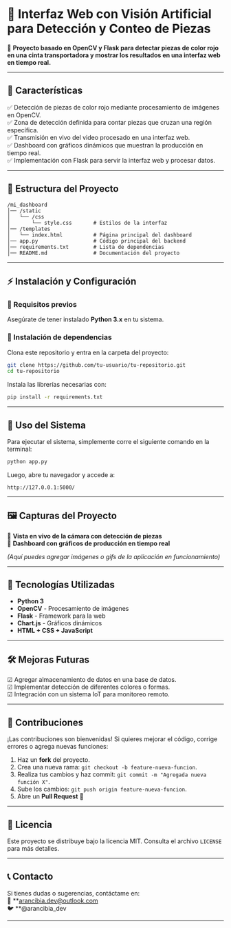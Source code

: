 # **🔴 Interfaz Web con Visión Artificial para Detección y Conteo de Piezas**  

🚀 **Proyecto basado en OpenCV y Flask para detectar piezas de color rojo en una cinta transportadora y mostrar los resultados en una interfaz web en tiempo real.**  

---

## **📌 Características**
✅ Detección de piezas de color rojo mediante procesamiento de imágenes en OpenCV.  
✅ Zona de detección definida para contar piezas que cruzan una región específica.  
✅ Transmisión en vivo del video procesado en una interfaz web.  
✅ Dashboard con gráficos dinámicos que muestran la producción en tiempo real.  
✅ Implementación con Flask para servir la interfaz web y procesar datos.  

---

## **📁 Estructura del Proyecto**
```
/mi_dashboard
│── /static
│   └── /css
│       └── style.css       # Estilos de la interfaz
│── /templates
│   └── index.html          # Página principal del dashboard
│── app.py                  # Código principal del backend
│── requirements.txt        # Lista de dependencias
│── README.md               # Documentación del proyecto
```

---

## **⚡ Instalación y Configuración**
### **🔹 Requisitos previos**
Asegúrate de tener instalado **Python 3.x** en tu sistema.  

### **🔹 Instalación de dependencias**
Clona este repositorio y entra en la carpeta del proyecto:
```sh
git clone https://github.com/tu-usuario/tu-repositorio.git
cd tu-repositorio
```
Instala las librerías necesarias con:
```sh
pip install -r requirements.txt
```

---

## **🎥 Uso del Sistema**
Para ejecutar el sistema, simplemente corre el siguiente comando en la terminal:
```sh
python app.py
```
Luego, abre tu navegador y accede a:
```
http://127.0.0.1:5000/
```

---

## **🖼️ Capturas del Proyecto**
📌 **Vista en vivo de la cámara con detección de piezas**  
📌 **Dashboard con gráficos de producción en tiempo real**  

*(Aquí puedes agregar imágenes o gifs de la aplicación en funcionamiento)*  

---

## **🔧 Tecnologías Utilizadas**
- **Python 3**  
- **OpenCV** - Procesamiento de imágenes  
- **Flask** - Framework para la web  
- **Chart.js** - Gráficos dinámicos  
- **HTML + CSS + JavaScript**  

---

## **🛠️ Mejoras Futuras**
☑ Agregar almacenamiento de datos en una base de datos.  
☑ Implementar detección de diferentes colores o formas.  
☑ Integración con un sistema IoT para monitoreo remoto.  

---

## **🤝 Contribuciones**
¡Las contribuciones son bienvenidas! Si quieres mejorar el código, corrige errores o agrega nuevas funciones:  
1. Haz un **fork** del proyecto.  
2. Crea una nueva rama: `git checkout -b feature-nueva-funcion`.  
3. Realiza tus cambios y haz commit: `git commit -m "Agregada nueva función X"`.  
4. Sube los cambios: `git push origin feature-nueva-funcion`.  
5. Abre un **Pull Request** 🚀  

---

## **📄 Licencia**
Este proyecto se distribuye bajo la licencia MIT. Consulta el archivo `LICENSE` para más detalles.  

---

## **📞 Contacto**
Si tienes dudas o sugerencias, contáctame en:  
📧 **arancibia.dev@outlook.com  
🐦 **@arancibia_dev

---

